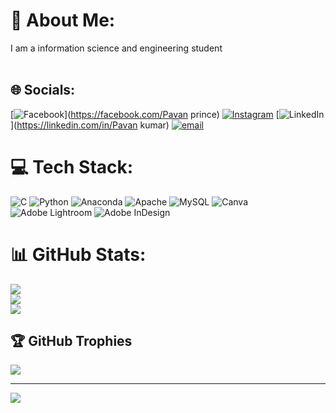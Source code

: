 # 💫 About Me:
I am a information science and engineering student<br><br>


## 🌐 Socials:
[![Facebook](https://img.shields.io/badge/Facebook-%231877F2.svg?logo=Facebook&logoColor=white)](https://facebook.com/Pavan prince) [![Instagram](https://img.shields.io/badge/Instagram-%23E4405F.svg?logo=Instagram&logoColor=white)](https://instagram.com/_pavan_29) [![LinkedIn](https://img.shields.io/badge/LinkedIn-%230077B5.svg?logo=linkedin&logoColor=white)](https://linkedin.com/in/Pavan kumar) [![email](https://img.shields.io/badge/Email-D14836?logo=gmail&logoColor=white)](mailto:thenameispavan029@gmail.com) 

# 💻 Tech Stack:
![C](https://img.shields.io/badge/c-%2300599C.svg?style=plastic&logo=c&logoColor=white) ![Python](https://img.shields.io/badge/python-3670A0?style=plastic&logo=python&logoColor=ffdd54) ![Anaconda](https://img.shields.io/badge/Anaconda-%2344A833.svg?style=plastic&logo=anaconda&logoColor=white) ![Apache](https://img.shields.io/badge/apache-%23D42029.svg?style=plastic&logo=apache&logoColor=white) ![MySQL](https://img.shields.io/badge/mysql-4479A1.svg?style=plastic&logo=mysql&logoColor=white) ![Canva](https://img.shields.io/badge/Canva-%2300C4CC.svg?style=plastic&logo=Canva&logoColor=white) ![Adobe Lightroom](https://img.shields.io/badge/Adobe%20Lightroom-31A8FF.svg?style=plastic&logo=Adobe%20Lightroom&logoColor=white) ![Adobe InDesign](https://img.shields.io/badge/Adobe%20InDesign-49021F?style=plastic&logo=adobeindesign&logoColor=FF3366)
# 📊 GitHub Stats:
![](https://github-readme-stats.vercel.app/api?username=PAVANKUMARBM&theme=vue-dark&hide_border=false&include_all_commits=true&count_private=true)<br/>
![](https://nirzak-streak-stats.vercel.app/?user=PAVANKUMARBM&theme=vue-dark&hide_border=false)<br/>
![](https://github-readme-stats.vercel.app/api/top-langs/?username=PAVANKUMARBM&theme=vue-dark&hide_border=false&include_all_commits=true&count_private=true&layout=compact)

## 🏆 GitHub Trophies
![](https://github-profile-trophy.vercel.app/?username=PAVANKUMARBM&theme=radical&no-frame=false&no-bg=true&margin-w=4)

---
[![](https://visitcount.itsvg.in/api?id=PAVANKUMARBM&icon=0&color=6)](https://visitcount.itsvg.in)

<!-- Proudly created with GPRM ( https://gprm.itsvg.in ) -->
